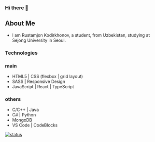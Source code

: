 ### Hi there 👋

<!--
**rkodirkhonov/rkodirkhonov** is a ✨ _special_ ✨ repository because its `README.md` (this file) appears on your GitHub profile.

Here are some ideas to get you started:

- 🔭 I’m currently working on ...
- 🌱 I’m currently learning ...
- 👯 I’m looking to collaborate on ...
- 🤔 I’m looking for help with ...
- 💬 Ask me about ...
- 📫 How to reach me: ...
- 😄 Pronouns: ...
- ⚡ Fun fact: ...
-->
## About Me
- I am Rustamjon Kodirkhonov, a student, from Uzbekistan, studying at Sejong University in Seoul.

### Technologies
### main
- HTML5 | CSS (flexbox | grid layout)
- SASS | Responsive Design
- JavaScript | React | TypeScript

### others
- C/C++ | Java
- C# | Python
- MongoDB
- VS Code | CodeBlocks

[![status](https://github-readme-stats.vercel.app/api?username=rkodirkhonov)](https://github.com/anuraghazra/github-readme-stats)
